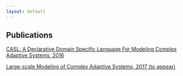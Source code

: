 ```yaml
---
layout: default
---
```


## Publications

[CASL: A Declarative Domain Specific Language For Modeling Complex Adaptive Systems, 2016](https://pdfs.semanticscholar.org/f483/e1cc21735c30f32fc266e1babfaed782f9d4.pdf)

[Large-scale Modeling of Complex Adaptive Systems, 2017 (to appear)]()

